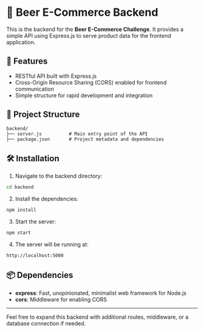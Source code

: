 # 🍺 Beer E-Commerce Backend

This is the backend for the **Beer E-Commerce Challenge**. It provides a simple API using Express.js to serve product data for the frontend application.

## 🚀 Features

- RESTful API built with Express.js
- Cross-Origin Resource Sharing (CORS) enabled for frontend communication
- Simple structure for rapid development and integration

## 📁 Project Structure

```
backend/
├── server.js          # Main entry point of the API
├── package.json       # Project metadata and dependencies
```

## 🛠️ Installation

1. Navigate to the backend directory:

```bash
cd backend
```

2. Install the dependencies:

```bash
npm install
```

3. Start the server:

```bash
npm start
```

4. The server will be running at:

```bash
http://localhost:5000
```

## 📦 Dependencies

- **express**: Fast, unopinionated, minimalist web framework for Node.js
- **cors**: Middleware for enabling CORS

---

Feel free to expand this backend with additional routes, middleware, or a database connection if needed.
